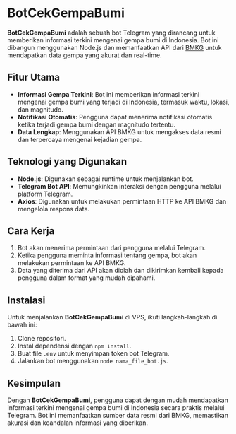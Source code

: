 # BotCekGempaBumi

**BotCekGempaBumi** adalah sebuah bot Telegram yang dirancang untuk memberikan informasi terkini mengenai gempa bumi di Indonesia. Bot ini dibangun menggunakan Node.js dan memanfaatkan API dari [BMKG](https://data.bmkg.go.id) untuk mendapatkan data gempa yang akurat dan real-time.

## Fitur Utama

- **Informasi Gempa Terkini**: Bot ini memberikan informasi terkini mengenai gempa bumi yang terjadi di Indonesia, termasuk waktu, lokasi, dan magnitudo.
- **Notifikasi Otomatis**: Pengguna dapat menerima notifikasi otomatis ketika terjadi gempa bumi dengan magnitudo tertentu.
- **Data Lengkap**: Menggunakan API BMKG untuk mengakses data resmi dan terpercaya mengenai kejadian gempa.

## Teknologi yang Digunakan

- **Node.js**: Digunakan sebagai runtime untuk menjalankan bot.
- **Telegram Bot API**: Memungkinkan interaksi dengan pengguna melalui platform Telegram.
- **Axios**: Digunakan untuk melakukan permintaan HTTP ke API BMKG dan mengelola respons data.

## Cara Kerja

1. Bot akan menerima permintaan dari pengguna melalui Telegram.
2. Ketika pengguna meminta informasi tentang gempa, bot akan melakukan permintaan ke API BMKG.
3. Data yang diterima dari API akan diolah dan dikirimkan kembali kepada pengguna dalam format yang mudah dipahami.

## Instalasi

Untuk menjalankan **BotCekGempaBumi** di VPS, ikuti langkah-langkah di bawah ini:

1. Clone repositori.
2. Instal dependensi dengan `npm install`.
3. Buat file `.env` untuk menyimpan token bot Telegram.
4. Jalankan bot menggunakan `node nama_file_bot.js`.

## Kesimpulan

Dengan **BotCekGempaBumi**, pengguna dapat dengan mudah mendapatkan informasi terkini mengenai gempa bumi di Indonesia secara praktis melalui Telegram. Bot ini memanfaatkan sumber data resmi dari BMKG, memastikan akurasi dan keandalan informasi yang diberikan.
